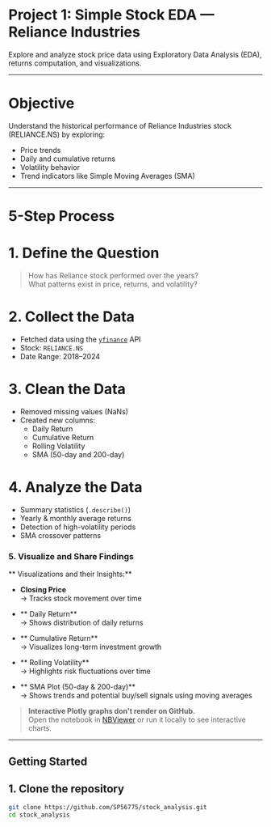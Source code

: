 #  Project 1: Simple Stock EDA — Reliance Industries

Explore and analyze stock price data using Exploratory Data Analysis (EDA), returns computation, and visualizations.

---

# Objective

Understand the historical performance of Reliance Industries stock (RELIANCE.NS) by exploring:
- Price trends
- Daily and cumulative returns
- Volatility behavior
- Trend indicators like Simple Moving Averages (SMA)

---

# 5-Step Process

# 1. Define the Question
> How has Reliance stock performed over the years?  
> What patterns exist in price, returns, and volatility?

# 2. Collect the Data
- Fetched data using the [`yfinance`](https://pypi.org/project/yfinance/) API  
- Stock: `RELIANCE.NS`  
- Date Range: 2018–2024

# 3. Clean the Data
- Removed missing values (NaNs)
- Created new columns:
  - Daily Return
  - Cumulative Return
  - Rolling Volatility
  - SMA (50-day and 200-day)

# 4. Analyze the Data
- Summary statistics (`.describe()`)
- Yearly & monthly average returns
- Detection of high-volatility periods
- SMA crossover patterns

### 5. Visualize and Share Findings

** Visualizations and their Insights:**

- **Closing Price**  
  → Tracks stock movement over time

- ** Daily Return**  
  → Shows distribution of daily returns

- ** Cumulative Return**  
  → Visualizes long-term investment growth

- ** Rolling Volatility**  
  → Highlights risk fluctuations over time

- ** SMA Plot (50-day & 200-day)**  
  → Shows trends and potential buy/sell signals using moving averages



>  **Interactive Plotly graphs don't render on GitHub.**  
> Open the notebook in [NBViewer](https://nbviewer.org/) or run it locally to see interactive charts.

---



## Getting Started

## 1. Clone the repository
```bash
git clone https://github.com/SP56775/stock_analysis.git
cd stock_analysis

